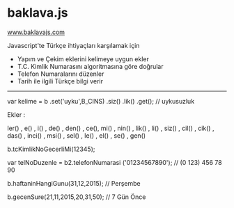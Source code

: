 # baklava.js

www.baklavajs.com

Javascript'te Türkçe ihtiyaçları karşılamak için

- Yapım ve Çekim eklerini kelimeye uygun ekler
- T.C. Kimlik Numarasını algoritmasına göre doğrular
- Telefon Numaralarını düzenler
- Tarih ile ilgili Türkçe bilgi verir

---

var kelime = b .set('uyku',B_CINS) .siz() .lik() .get(); // uykusuzluk

Ekler :

ler() , e() , i() , de() , den() , ce(), mi() , nin() , lik() , li() , siz() , cil() , cik() , das() , inci() , msi() , sel() , le() , el() , se() , gen()

b.tcKimlikNoGecerliMi(12345);
	
var telNoDuzenle = b2.telefonNumarasi ('01234567890'); // (0 123) 456 78 90

b.haftaninHangiGunu(31,12,2015); // Perşembe

b.gecenSure(21,11,2015,20,31,50); // 7 Gün Önce
